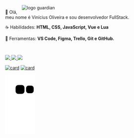 <img src="gif.gif" min-width="450px" max-width="450px" width="450px" align="right" alt="logo guardian">

<p align="left"> 
🖖 Olá, meu nome é Vinícius Oliveira e sou desenvolvedor FullStack.
</p>

<p align="left">
 ☕ Habilidades: <strong>HTML, CSS, JavaScript, Vue e Lua</strong>
</p>

<p align="left">
  💼 Ferramentas: <strong>VS Code, Figma, Trello, Git e GitHub.</strong>
</p>

<br>

<p align="left">
  <a href="https://www.instagram.com/kvini7/" alt="Instagram">
    <img src="https://img.shields.io/badge/-Instagram-6610F2?style=for-the-badge&logo=Instagram&logoColor=FFFFFF&link=https://www.instagram.com/kvini7"/>
  </a>
  
  <a href="https://www.linkedin.com/in/kvini7" alt="Linkedin">
    <img src="https://img.shields.io/badge/-Linkedin-6610F2?style=for-the-badge&logo=Linkedin&logoColor=FFFFFF&link=https://www.linkedin.com/in/kvini7"/>
  </a>
  
  <a href="https://discord.gg/k37FbZB" alt="Discord">
    <img src="https://img.shields.io/badge/-Discord-6610F2?style=for-the-badge&logo=Discord&logoColor=FFFFFF&link=https://discord.gg/k37FbZB"/>
  </a>
</p>

[![card](https://github-readme-stats.vercel.app/api?username=kvini7&theme=dark&show_icons=true)](https://github.com/kvini7/)
[![card](https://github-readme-stats.vercel.app/api/top-langs/?username=kvini7&hide=html&layout=compact&theme=dark)](https://github.com/kvini7/)
  
![Snake animation](https://github.com/kvini7/kvini7/blob/output/github-contribution-grid-snake.svg)
